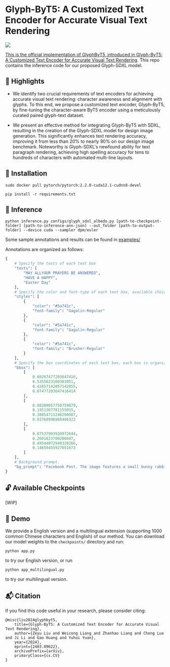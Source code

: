 # Glyph-ByT5: A Customized Text Encoder for Accurate Visual Text Rendering


<a href='https://arxiv.org/abs/2403.09622'><img src='https://img.shields.io/badge/Arxiv-2403.09622-red'>

This is the official implementation of GlyphByT5, introduced in [Glyph-ByT5: A Customized Text Encoder for Accurate Visual Text Rendering](https://arxiv.org/abs/2403.09622). This repo contains the inference code for our proposed Glyph-SDXL model.

## :high_brightness: Highlights

* We identify two crucial requirements of text encoders for achieving accurate visual text rendering: character awareness and alignment with glyphs. To this end, we propose a customized text encoder, Glyph-ByT5, by fine-tuning the character-aware ByT5 encoder using a meticulously curated paired glyph-text dataset.

* We present an effective method for integrating Glyph-ByT5 with SDXL, resulting in the creation of the Glyph-SDXL model for design image generation. This significantly enhances text rendering accuracy, improving it from less than 20% to nearly 90% on our design image benchmark. Noteworthy is Glyph-SDXL's newfound ability for text paragraph rendering, achieving high spelling accuracy for tens to hundreds of characters with automated multi-line layouts.


## :wrench: Installation

```
sudo docker pull pytorch/pytorch:2.2.0-cuda12.1-cudnn8-devel

pip install -r requirements.txt
```

## :wrench: Inference


```
python inference.py configs/glyph_sdxl_albedo.py [path-to-checkpoint-folder] [path-to-inference-ann-json] --out_folder [path-to-output-folder] --device cuda --sampler dpm/euler
```

Some sample annotations and results can be found in [examples/](examples/)

Annotations are organized as follows: 

```python
{
    # Specify the texts of each text box
    "texts": [
        "MAY ALLYOUR PRAYERS BE ANSWERED",
        "HAVE A HAPPY",
        "Easter Day"
    ],
    # Specify the color and font-type of each text box, available choice can be found under 'assets' folder.
    "styles": [
        {
            "color": "#5a741c",
            "font-family": "Gagalin-Regular"
        },
        {
            "color": "#5a741c",
            "font-family": "Gagalin-Regular"
        },
        {
            "color": "#5a741c",
            "font-family": "Brusher-Regular"
        }
    ],
    # Specify the box coordinates of each text box, each box is organized in [x, y, w, h]. Each coordinate is a ratio between [0, 1]. 
    "bbox": [
        [
            0.08267477203647416,
            0.5355623100303951,
            0.42857142857142855,
            0.07477203647416414
        ],
        [
            0.08389057750759879,
            0.1951367781155015,
            0.38054711246200607,
            0.03768996960486322
        ],
        [
            0.07537993920972644,
            0.2601823708206687,
            0.49544072948328266,
            0.14650455927051673
        ]
    ],
    # Background prompt.
    "bg_prompt": "Facebook Post. The image features a small bunny rabbit sitting in a basket filled with various flowers. The basket is placed on a yellow background, creating a vibrant and cheerful scene. The flowers surrounding the rabbit come in different sizes and colors, adding to the overall visual appeal of the image. The rabbit appears to be the main focus of the scene, and its presence among the flowers creates a sense of harmony and balance. Tags: green, yellow, minimalist, easter day, happy easter day, easter, happy easter, decoration, happy, egg, spring, selebration, poster, illustration, greeting, season, design, colorful, cute, template",
}
```

## :unlock: Available Checkpoints

[WIP]

## :open_hands: Demo

We provide a English version and a multilingual extension (supporting 1000 common Chinese characters and English) of our method. You can download our model weights to the `checkpoints/` directory and run:

```
python app.py
```

to try our English version, or run

```
python app_multilingual.py
```

to try our multilingual version.

## :mailbox_with_mail: Citation
If you find this code useful in your research, please consider citing:

```
@misc{liu2024glyphbyt5,
    title={Glyph-ByT5: A Customized Text Encoder for Accurate Visual Text Rendering},
    author={Zeyu Liu and Weicong Liang and Zhanhao Liang and Chong Luo and Ji Li and Gao Huang and Yuhui Yuan},
    year={2024},
    eprint={2403.09622},
    archivePrefix={arXiv},
    primaryClass={cs.CV}
}
